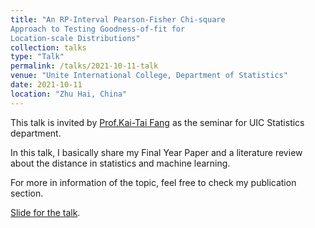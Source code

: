 ```yaml
---
title: "An RP-Interval Pearson-Fisher Chi-square
Approach to Testing Goodness-of-fit for
Location-scale Distributions"
collection: talks
type: "Talk"
permalink: /talks/2021-10-11-talk
venue: "Unite International College, Department of Statistics"
date: 2021-10-11
location: "Zhu Hai, China"
---
```


This talk is invited by [Prof.Kai-Tai Fang](https://zh.wikipedia.org/wiki/%E6%96%B9%E5%BC%80%E6%B3%B0) as the seminar for UIC Statistics department.

In this talk, I basically share my Final Year Paper and a literature review about the distance in statistics and machine learning.

For more in information of the topic, feel free to check my publication section.

[Slide for the talk](https://cretaceousmart.github.io/files/10.11.pdf).
